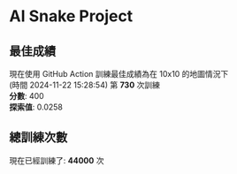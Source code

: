 
# AI Snake Project

## **最佳成績**
現在使用 GitHub Action 訓練最佳成績為在 10x10 的地圖情況下  
(時間 2024-11-22 15:28:54) 第 **730** 次訓練  
**分數**: 400  
**探索值**: 0.0258

## 總訓練次數
現在已經訓練了: **44000** 次
